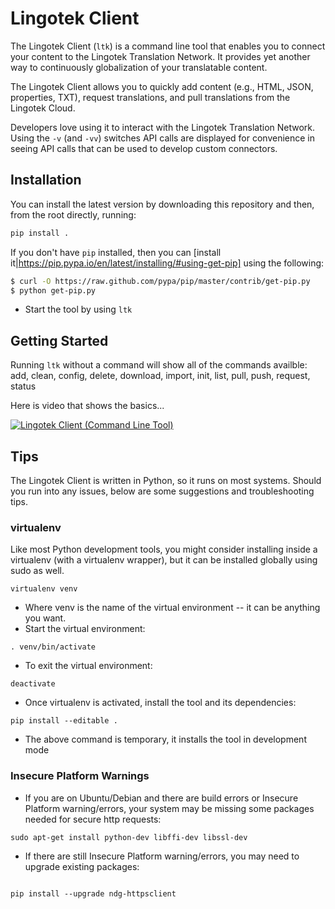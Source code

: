 # Lingotek Client #

The Lingotek Client (`ltk`) is a command line tool that enables you to connect your content to the Lingotek Translation Network.  It provides yet another way to continuously globalization of your translatable content.

The Lingotek Client allows you to quickly add content (e.g., HTML, JSON, properties, TXT), request translations, and pull translations from the Lingotek Cloud.  

Developers love using it to interact with the Lingotek Translation Network.  Using the `-v` (and `-vv`) switches API calls are displayed for convenience in seeing API calls that can be used to develop custom connectors.

## Installation ##

You can install the latest version by downloading this repository and then, from the root directly, running:

```bash
pip install .
```

If you don't have `pip` installed, then you can [install it|https://pip.pypa.io/en/latest/installing/#using-get-pip] using the following:

```bash
$ curl -O https://raw.github.com/pypa/pip/master/contrib/get-pip.py
$ python get-pip.py
```

* Start the tool by using `ltk`


## Getting Started ##

Running `ltk` without a command will show all of the commands availble: add, clean, config, delete, download, import, init, list, pull, push, request, status

Here is video that shows the basics...

[![Lingotek Client (Command Line Tool)](http://img.youtube.com/vi/CbsvVar2rFs/0.jpg)](http://www.youtube.com/watch?v=CbsvVar2rFs)

## Tips ##
The Lingotek Client is written in Python, so it runs on most systems. Should you run into any issues, below are some suggestions and troubleshooting tips.

### virtualenv ###
Like most Python development tools, you might consider installing inside a virtualenv (with a virtualenv wrapper), but it can be installed globally using sudo as well.


```
virtualenv venv
```
* Where venv is the name of the virtual environment -- it can be anything you want. 
* Start the virtual environment:

```
. venv/bin/activate
```
* To exit the virtual environment:

```
deactivate
```

* Once virtualenv is activated, install the tool and its dependencies:
```
pip install --editable .
```

* The above command is temporary, it installs the tool in development mode

### Insecure Platform Warnings ###

* If you are on Ubuntu/Debian and there are build errors or Insecure Platform warning/errors, your system may be missing some packages needed for secure http requests:

```
sudo apt-get install python-dev libffi-dev libssl-dev
```
* If there are still Insecure Platform warning/errors, you may need to upgrade existing packages:

```

pip install --upgrade ndg-httpsclient 
```